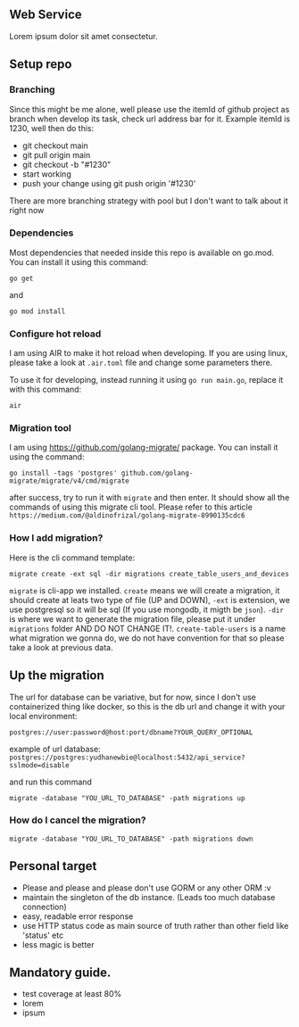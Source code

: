 ## Web Service

Lorem ipsum dolor sit amet consectetur.

## Setup repo

### Branching

Since this might be me alone, well please use the itemId of github project as branch when develop its task, check url address bar for it. Example itemId is 1230, well then do this:

- git checkout main
- git pull origin main
- git checkout -b "#1230"
- start working
- push your change using git push origin '#1230'

There are more branching strategy with pool but I don't want to talk about it right now

### Dependencies

Most dependencies that needed inside this repo is available on go.mod.  
You can install it using this command:

```
go get
```

and

```
go mod install
```

### Configure hot reload

I am using AIR to make it hot reload when developing. If you are using linux, please take a look at `.air.toml` file and change some parameters there.

To use it for developing, instead running it using `go run main.go`, replace it with this command:

```
air
```

### Migration tool

I am using https://github.com/golang-migrate/ package.
You can install it using the command:

```
go install -tags 'postgres' github.com/golang-migrate/migrate/v4/cmd/migrate
```

after success, try to run it with `migrate` and then enter. It should show all the commands
of using this migrate cli tool. Please refer to this article `https://medium.com/@aldinofrizal/golang-migrate-8990135cdc6`

### How I add migration?

Here is the cli command template:

```
migrate create -ext sql -dir migrations create_table_users_and_devices
```

`migrate` is cli-app we installed. `create` means we will create a migration, it should create at leats two type of file (UP and DOWN), `-ext` is extension, we use postgresql so it will be sql (If you use mongodb, it migth be `json`). `-dir` is where we want to generate the migration file, please put it under `migrations` folder AND DO NOT CHANGE IT!. `create-table-users` is a name what migration we gonna do, we do not have convention for that so please take a look at previous data.

## Up the migration

The url for database can be variative, but for now, since I don't use containerized thing like docker, so this is the db url and change it with your local environment:

```
postgres://user:password@host:port/dbname?YOUR_QUERY_OPTIONAL
```

example of url database: `postgres://postgres:yudhanewbie@localhost:5432/api_service?sslmode=disable`

and run this command

```
migrate -database "YOU_URL_TO_DATABASE" -path migrations up
```

### How do I cancel the migration?

```
migrate -database "YOU_URL_TO_DATABASE" -path migrations down
```

## Personal target

- Please and please and please don't use GORM or any other ORM :v
- maintain the singleton of the db instance. (Leads too much database connection)
- easy, readable error response
- use HTTP status code as main source of truth rather than other field like 'status' etc
- less magic is better

## Mandatory guide.

- test coverage at least 80%
- lorem
- ipsum
